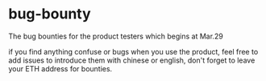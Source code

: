 # bug-bounty
The bug bounties for the product testers which begins at Mar.29

if you find anything confuse or bugs when you use the product, feel free to add issues to introduce them with chinese or english, don't forget to leave your ETH address for bounties.

